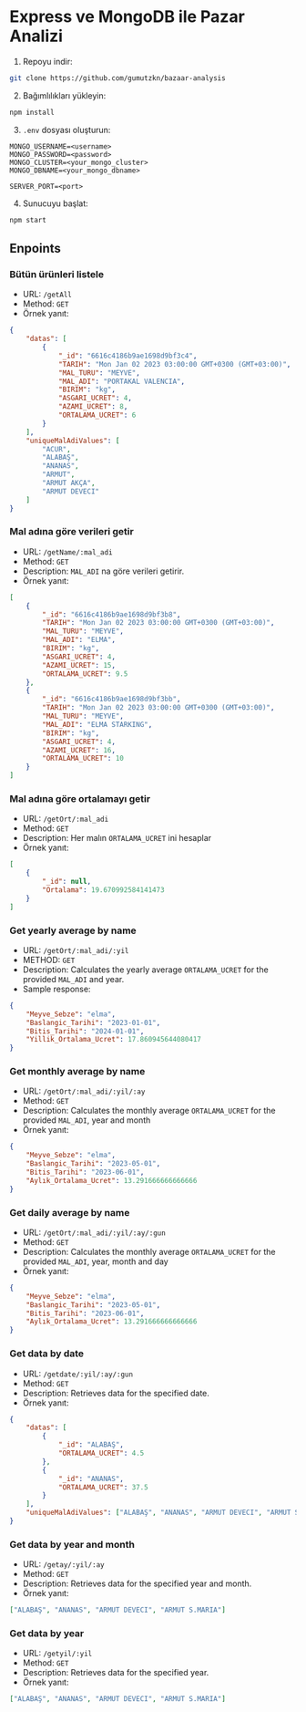 # Express ve MongoDB ile Pazar Analizi

1. Repoyu indir:

```bash
git clone https://github.com/gumutzkn/bazaar-analysis
```

2. Bağımlılıkları yükleyin:

```bash
npm install
```

3. `.env` dosyası oluşturun:

```env
MONGO_USERNAME=<username>
MONGO_PASSWORD=<password>
MONGO_CLUSTER=<your_mongo_cluster>
MONGO_DBNAME=<your_mongo_dbname>

SERVER_PORT=<port>
```

4. Sunucuyu başlat:

```bash
npm start
```

## Enpoints

### Bütün ürünleri listele

- URL: `/getAll`
- Method: `GET`
- Örnek yanıt:

```json
{
	"datas": [
		{
			"_id": "6616c4186b9ae1698d9bf3c4",
			"TARIH": "Mon Jan 02 2023 03:00:00 GMT+0300 (GMT+03:00)",
			"MAL_TURU": "MEYVE",
			"MAL_ADI": "PORTAKAL VALENCIA",
			"BIRIM": "kg",
			"ASGARI_UCRET": 4,
			"AZAMI_UCRET": 8,
			"ORTALAMA_UCRET": 6
		}
	],
	"uniqueMalAdiValues": [
		"ACUR",
		"ALABAŞ",
		"ANANAS",
		"ARMUT",
		"ARMUT AKÇA",
		"ARMUT DEVECI"
	]
}
```

### Mal adına göre verileri getir

- URL: `/getName/:mal_adi`
- Method: `GET`
- Description: `MAL_ADI` na göre verileri getirir.
- Örnek yanıt:

```json
[
	{
		"_id": "6616c4186b9ae1698d9bf3b8",
		"TARIH": "Mon Jan 02 2023 03:00:00 GMT+0300 (GMT+03:00)",
		"MAL_TURU": "MEYVE",
		"MAL_ADI": "ELMA",
		"BIRIM": "kg",
		"ASGARI_UCRET": 4,
		"AZAMI_UCRET": 15,
		"ORTALAMA_UCRET": 9.5
	},
	{
		"_id": "6616c4186b9ae1698d9bf3bb",
		"TARIH": "Mon Jan 02 2023 03:00:00 GMT+0300 (GMT+03:00)",
		"MAL_TURU": "MEYVE",
		"MAL_ADI": "ELMA STARKING",
		"BIRIM": "kg",
		"ASGARI_UCRET": 4,
		"AZAMI_UCRET": 16,
		"ORTALAMA_UCRET": 10
	}
]
```

### Mal adına göre ortalamayı getir

- URL: `/getOrt/:mal_adi`
- Method: `GET`
- Description: Her malın `ORTALAMA_UCRET` ini hesaplar
- Örnek yanıt:

```json
[
	{
		"_id": null,
		"Ortalama": 19.670992584141473
	}
]
```

### Get yearly average by name

- URL: `/getOrt/:mal_adi/:yil`
- METHOD: `GET`
- Description: Calculates the yearly average `ORTALAMA_UCRET` for the provided `MAL_ADI` and year.
- Sample response:

```json
{
	"Meyve_Sebze": "elma",
	"Baslangic_Tarihi": "2023-01-01",
	"Bitis_Tarihi": "2024-01-01",
	"Yillik_Ortalama_Ucret": 17.860945644080417
}
```

### Get monthly average by name

- URL: `/getOrt/:mal_adi/:yil/:ay`
- Method: `GET`
- Description: Calculates the monthly average `ORTALAMA_UCRET` for the provided `MAL_ADI`, year and month
- Örnek yanıt:

```json
{
	"Meyve_Sebze": "elma",
	"Baslangic_Tarihi": "2023-05-01",
	"Bitis_Tarihi": "2023-06-01",
	"Aylık_Ortalama_Ucret": 13.291666666666666
}
```

### Get daily average by name

- URL: `/getOrt/:mal_adi/:yil/:ay/:gun`
- Method: `GET`
- Description: Calculates the monthly average `ORTALAMA_UCRET` for the provided `MAL_ADI`, year, month and day
- Örnek yanıt:

```json
{
	"Meyve_Sebze": "elma",
	"Baslangic_Tarihi": "2023-05-01",
	"Bitis_Tarihi": "2023-06-01",
	"Aylık_Ortalama_Ucret": 13.291666666666666
}
```

### Get data by date

- URL: `/getdate/:yil/:ay/:gun`
- Method: `GET`
- Description: Retrieves data for the specified date.
- Örnek yanıt:

```json
{
	"datas": [
		{
			"_id": "ALABAŞ",
			"ORTALAMA_UCRET": 4.5
		},
		{
			"_id": "ANANAS",
			"ORTALAMA_UCRET": 37.5
		}
	],
	"uniqueMalAdiValues": ["ALABAŞ", "ANANAS", "ARMUT DEVECI", "ARMUT S.MARIA"]
}
```

### Get data by year and month

- URL: `/getay/:yil/:ay`
- Method: `GET`
- Description: Retrieves data for the specified year and month.
- Örnek yanıt:

```json
["ALABAŞ", "ANANAS", "ARMUT DEVECI", "ARMUT S.MARIA"]
```

### Get data by year

- URL: `/getyil/:yil`
- Method: `GET`
- Description: Retrieves data for the specified year.
- Örnek yanıt:

```json
["ALABAŞ", "ANANAS", "ARMUT DEVECI", "ARMUT S.MARIA"]
```
